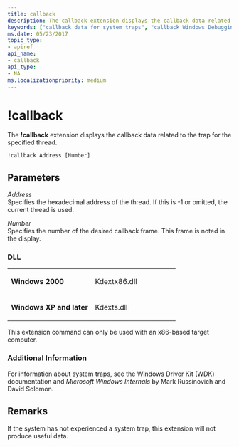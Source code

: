 ```yaml
---
title: callback
description: The callback extension displays the callback data related to the trap for the specified thread.
keywords: ["callback data for system traps", "callback Windows Debugging"]
ms.date: 05/23/2017
topic_type:
- apiref
api_name:
- callback
api_type:
- NA
ms.localizationpriority: medium
---
```


# !callback


The **!callback** extension displays the callback data related to the trap for the specified thread.

```dbgsyntax
!callback Address [Number]
```

## <span id="ddk__callback_dbg"></span><span id="DDK__CALLBACK_DBG"></span>Parameters


<span id="_______Address______"></span><span id="_______address______"></span><span id="_______ADDRESS______"></span> *Address*   
Specifies the hexadecimal address of the thread. If this is -1 or omitted, the current thread is used.

<span id="_______Number______"></span><span id="_______number______"></span><span id="_______NUMBER______"></span> *Number*   
Specifies the number of the desired callback frame. This frame is noted in the display.

### <span id="DLL"></span><span id="dll"></span>DLL

<table>
<colgroup>
<col width="50%" />
<col width="50%" />
</colgroup>
<tbody>
<tr class="odd">
<td align="left"><p><strong>Windows 2000</strong></p></td>
<td align="left"><p>Kdextx86.dll</p></td>
</tr>
<tr class="even">
<td align="left"><p><strong>Windows XP and later</strong></p></td>
<td align="left"><p>Kdexts.dll</p></td>
</tr>
</tbody>
</table>

 

This extension command can only be used with an x86-based target computer.

### <span id="Additional_Information"></span><span id="additional_information"></span><span id="ADDITIONAL_INFORMATION"></span>Additional Information

For information about system traps, see the Windows Driver Kit (WDK) documentation and *Microsoft Windows Internals* by Mark Russinovich and David Solomon.

## Remarks

If the system has not experienced a system trap, this extension will not produce useful data.

 

 





